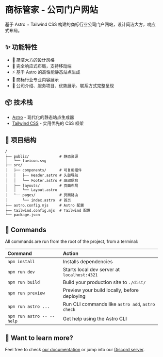 # 商标管家 - 公司门户网站

基于 Astro + Tailwind CSS 构建的商标行业公司门户网站，设计简洁大方，响应式布局。

## ✨ 功能特性

- 🎨 简洁大方的设计风格
- 📱 完全响应式布局，支持移动端
- ⚡ 基于 Astro 的高性能静态站点生成
- 🎯 商标行业专业内容展示
- 💼 公司介绍、服务项目、优势展示、联系方式完整呈现

## 📦 技术栈

- [Astro](https://astro.build) - 现代化的静态站点生成器
- [Tailwind CSS](https://tailwindcss.com) - 实用优先的 CSS 框架

## 🚀 项目结构

```text
/
├── public/              # 静态资源
│   └── favicon.svg
├── src/
│   ├── components/      # 可复用组件
│   │   ├── Header.astro # 头部导航
│   │   └── Footer.astro # 底部信息
│   ├── layouts/         # 页面布局
│   │   └── Layout.astro
│   └── pages/           # 页面路由
│       └── index.astro  # 首页
├── astro.config.mjs     # Astro 配置
├── tailwind.config.mjs  # Tailwind 配置
└── package.json
```

## 🧞 Commands

All commands are run from the root of the project, from a terminal:

| Command                   | Action                                           |
| :------------------------ | :----------------------------------------------- |
| `npm install`             | Installs dependencies                            |
| `npm run dev`             | Starts local dev server at `localhost:4321`      |
| `npm run build`           | Build your production site to `./dist/`          |
| `npm run preview`         | Preview your build locally, before deploying     |
| `npm run astro ...`       | Run CLI commands like `astro add`, `astro check` |
| `npm run astro -- --help` | Get help using the Astro CLI                     |

## 👀 Want to learn more?

Feel free to check [our documentation](https://docs.astro.build) or jump into our [Discord server](https://astro.build/chat).
